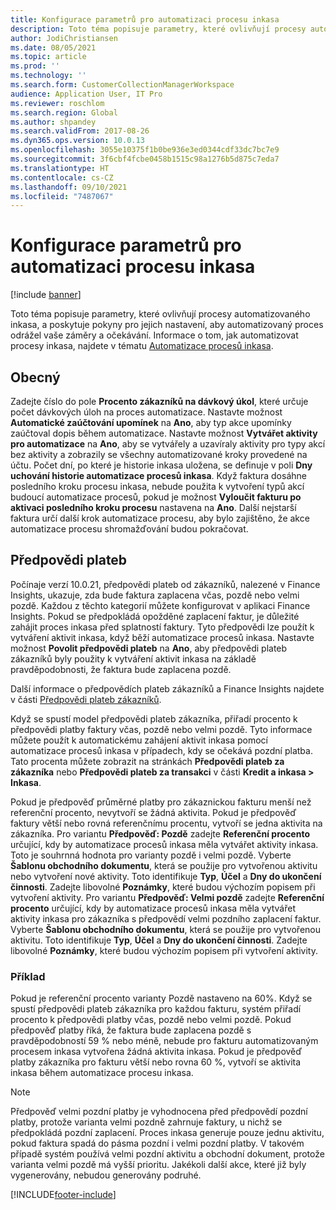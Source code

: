 ```yaml
---
title: Konfigurace parametrů pro automatizaci procesu inkasa
description: Toto téma popisuje parametry, které ovlivňují procesy automatizovaného inkasa, a poskytuje pokyny pro jejich nastavení, aby automatizovaný proces odrážel vaše záměry a očekávání.
author: JodiChristiansen
ms.date: 08/05/2021
ms.topic: article
ms.prod: ''
ms.technology: ''
ms.search.form: CustomerCollectionManagerWorkspace
audience: Application User, IT Pro
ms.reviewer: roschlom
ms.search.region: Global
ms.author: shpandey
ms.search.validFrom: 2017-08-26
ms.dyn365.ops.version: 10.0.13
ms.openlocfilehash: 3055e10375f1b0be936e3ed0344cdf33dc7bc7e9
ms.sourcegitcommit: 3f6cbf4fcbe0458b1515c98a1276b5d875c7eda7
ms.translationtype: HT
ms.contentlocale: cs-CZ
ms.lasthandoff: 09/10/2021
ms.locfileid: "7487067"
---
```

# <a name="configure-parameters-for-collection-process-automation"></a>Konfigurace parametrů pro automatizaci procesu inkasa

[!include [banner](../includes/banner.md)]

Toto téma popisuje parametry, které ovlivňují procesy automatizovaného inkasa, a poskytuje pokyny pro jejich nastavení, aby automatizovaný proces odrážel vaše záměry a očekávání. Informace o tom, jak automatizovat procesy inkasa, najdete v tématu [Automatizace procesů inkasa](collections-process-automate.md).

## <a name="general"></a>Obecný
Zadejte číslo do pole **Procento zákazníků na dávkový úkol**, které určuje počet dávkových úloh na proces automatizace. Nastavte možnost **Automatické zaúčtování upomínek** na **Ano**, aby typ akce upomínky zaúčtoval dopis během automatizace. Nastavte možnost **Vytvářet aktivity pro automatizace** na **Ano**, aby se vytvářely a uzavíraly aktivity pro typy akcí bez aktivity a zobrazily se všechny automatizované kroky provedené na účtu. Počet dní, po které je historie inkasa uložena, se definuje v poli **Dny uchování historie automatizace procesů inkasa**. Když faktura dosáhne posledního kroku procesu inkasa, nebude použita k vytvoření typů akcí budoucí automatizace procesů, pokud je možnost **Vyloučit fakturu po aktivaci posledního kroku procesu** nastavena na **Ano**. Další nejstarší faktura určí další krok automatizace procesu, aby bylo zajištěno, že akce automatizace procesu shromažďování budou pokračovat. 

## <a name="payment-predictions"></a>Předpovědi plateb
Počínaje verzí 10.0.21, předpovědi plateb od zákazníků, nalezené v Finance Insights, ukazuje, zda bude faktura zaplacena včas, pozdě nebo velmi pozdě. Každou z těchto kategorií můžete konfigurovat v aplikaci Finance Insights. Pokud se předpokládá opožděné zaplacení faktur, je důležité zahájit proces inkasa před splatností faktury. Tyto předpovědi lze použít k vytváření aktivit inkasa, když běží automatizace procesů inkasa. Nastavte možnost **Povolit předpovědi plateb** na **Ano**, aby předpovědi plateb zákazníků byly použity k vytváření aktivit inkasa na základě pravděpodobnosti, že faktura bude zaplacena pozdě. 

Další informace o předpovědích plateb zákazníků a Finance Insights najdete v části [Předpovědi plateb zákazníků](payment-insights-overview.md).

Když se spustí model předpovědi plateb zákazníka, přiřadí procento k předpovědi platby faktury včas, pozdě nebo velmi pozdě. Tyto informace můžete použít k automatickému zahájení aktivit inkasa pomocí automatizace procesů inkasa v případech, kdy se očekává pozdní platba. Tato procenta můžete zobrazit na stránkách **Předpovědi plateb za zákazníka** nebo **Předpovědi plateb za transakci** v části **Kredit a inkasa > Inkasa**. 

Pokud je předpověď průměrné platby pro zákaznickou fakturu menší než referenční procento, nevytvoří se žádná aktivita. Pokud je předpověď faktury větší nebo rovná referenčnímu procentu, vytvoří se jedna aktivita na zákazníka. Pro variantu **Předpověď: Pozdě** zadejte **Referenční procento** určující, kdy by automatizace procesů inkasa měla vytvářet aktivity inkasa. Toto je souhrnná hodnota pro varianty pozdě i velmi pozdě. Vyberte **Šablonu obchodního dokumentu**, která se použije pro vytvořenou aktivitu nebo vytvoření nové aktivity. Toto identifikuje **Typ**, **Účel** a **Dny do ukončení činnosti**. Zadejte libovolné **Poznámky**, které budou výchozím popisem při vytvoření aktivity. Pro variantu **Předpověď: Velmi pozdě** zadejte **Referenční procento** určující, kdy by automatizace procesů inkasa měla vytvářet aktivity inkasa pro zákazníka s předpovědí velmi pozdního zaplacení faktur. Vyberte **Šablonu obchodního dokumentu**, která se použije pro vytvořenou aktivitu. Toto identifikuje **Typ**, **Účel** a **Dny do ukončení činnosti**. Zadejte libovolné **Poznámky**, které budou výchozím popisem při vytvoření aktivity. 

### <a name="example"></a>Příklad
Pokud je referenční procento varianty Pozdě nastaveno na 60%. Když se spustí předpovědi plateb zákazníka pro každou fakturu, systém přiřadí procento k předpovědi platby včas, pozdě nebo velmi pozdě. Pokud předpověď platby říká, že faktura bude zaplacena pozdě s pravděpodobností 59 % nebo méně, nebude pro fakturu automatizovaným procesem inkasa vytvořena žádná aktivita inkasa. Pokud je předpověď platby zákazníka pro fakturu větší nebo rovna 60 %, vytvoří se aktivita inkasa během automatizace procesu inkasa. 

> [!NOTE]
> Předpověď velmi pozdní platby je vyhodnocena před předpovědí pozdní platby, protože varianta velmi pozdně zahrnuje faktury, u nichž se předpokládá pozdní zaplacení. Proces inkasa generuje pouze jednu aktivitu, pokud faktura spadá do pásma pozdní i velmi pozdní platby. V takovém případě systém používá velmi pozdní aktivitu a obchodní dokument, protože varianta velmi pozdě má vyšší prioritu. Jakékoli další akce, které již byly vygenerovány, nebudou generovány podruhé.

[!INCLUDE[footer-include](../../includes/footer-banner.md)]
